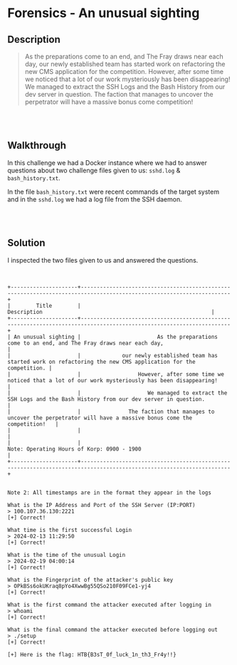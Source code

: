 # Forensics - An unusual sighting

## Description
> As the preparations come to an end, and The Fray draws near each day, our newly established team has started work on refactoring the new CMS application for the competition. However, after some time we noticed that a lot of our work mysteriously has been disappearing! We managed to extract the SSH Logs and the Bash History from our dev server in question. The faction that manages to uncover the perpetrator will have a massive bonus come competition!

<br>
<br>

## Walkthrough

In this challenge we had a Docker instance where we had to answer questions about two challenge files given to us: `sshd.log` & `bash_history.txt`.

In the file `bash_history.txt` were recent commands of the target system and in the `sshd.log` we had a log file from the SSH daemon.

<br>
<br>

## Solution

I inspected the two files given to us and answered the questions.

<br>

```
+---------------------+---------------------------------------------------------------------------------------------------------------------+
|        Title        |                                                     Description                                                     |
+---------------------+---------------------------------------------------------------------------------------------------------------------+
| An unusual sighting |                        As the preparations come to an end, and The Fray draws near each day,                        |
|                     |             our newly established team has started work on refactoring the new CMS application for the competition. |
|                     |                  However, after some time we noticed that a lot of our work mysteriously has been disappearing!     |
|                     |                     We managed to extract the SSH Logs and the Bash History from our dev server in question.        |
|                     |               The faction that manages to uncover the perpetrator will have a massive bonus come the competition!   |
|                     |                                                                                                                     |
|                     |                                            Note: Operating Hours of Korp: 0900 - 1900                               |
+---------------------+---------------------------------------------------------------------------------------------------------------------+


Note 2: All timestamps are in the format they appear in the logs

What is the IP Address and Port of the SSH Server (IP:PORT)
> 100.107.36.130:2221
[+] Correct!

What time is the first successful Login
> 2024-02-13 11:29:50
[+] Correct!

What is the time of the unusual Login
> 2024-02-19 04:00:14
[+] Correct!

What is the Fingerprint of the attacker's public key
> OPkBSs6okUKraq8pYo4XwwBg55QSo210F09FCe1-yj4
[+] Correct!

What is the first command the attacker executed after logging in
> whoami
[+] Correct!

What is the final command the attacker executed before logging out
> ./setup
[+] Correct!

[+] Here is the flag: HTB{B3sT_0f_luck_1n_th3_Fr4y!!}
```


